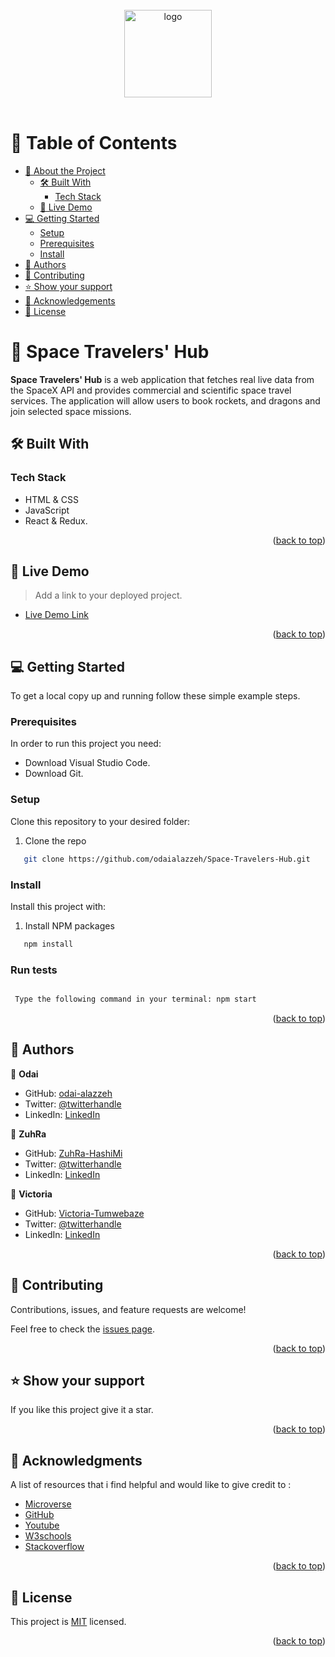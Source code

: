   <br/>
<div align="center">

  <img src="https://raw.githubusercontent.com/microverseinc/readme-template/master/murple_logo.png" alt="logo" width="140"  height="auto" />
</div>
  <br/>

<!-- TABLE OF CONTENTS -->

# 📗 Table of Contents

- [📖 About the Project](#about-project)
  - [🛠 Built With](#built-with)
    - [Tech Stack](#tech-stack)
  - [🚀 Live Demo](#live-demo)
- [💻 Getting Started](#getting-started)
  - [Setup](#setup)
  - [Prerequisites](#prerequisites)
  - [Install](#install)
- [👥 Authors](#authors)
- [🤝 Contributing](#contributing)
- [⭐️ Show your support](#support)
- [🙏 Acknowledgements](#acknowledgements)
- [📝 License](#license)

<!-- PROJECT DESCRIPTION -->

# 📖  Space Travelers' Hub <a name="about-project"></a>


**Space Travelers' Hub** is a web application that fetches real live data from the SpaceX API and provides commercial and scientific space travel services. The application will allow users to book rockets, and dragons and join selected space missions.

## 🛠 Built With <a name="built-with"></a>

### Tech Stack <a name="tech-stack"></a>

- HTML & CSS
- JavaScript
- React & Redux.


<p align="right">(<a href="#readme-top">back to top</a>)</p>

<!-- LIVE DEMO -->

## 🚀 Live Demo <a name="live-demo"></a>

> Add a link to your deployed project.

- [Live Demo Link](https://odaialazzeh.github.io/Space-Travelers-Hub/)

<p align="right">(<a href="#readme-top">back to top</a>)</p>

<!-- GETTING STARTED -->

## 💻 Getting Started <a name="getting-started"></a>

To get a local copy up and running follow these simple example steps.

### Prerequisites

In order to run this project you need:

- Download Visual Studio Code.
- Download Git.

### Setup

Clone this repository to your desired folder:

1. Clone the repo
```sh
   git clone https://github.com/odaialazzeh/Space-Travelers-Hub.git
```


### Install

Install this project with:

1. Install NPM packages
```sh
   npm install
```

### Run tests

```sh

 Type the following command in your terminal: npm start 

```



<p align="right">(<a href="#readme-top">back to top</a>)</p>

<!-- AUTHORS -->

## 👥 Authors <a name="author"></a>

👤 **Odai**

- GitHub: [odai-alazzeh](https://github.com/odaialazzeh)
- Twitter: [@twitterhandle](https://twitter.com/zuhrahashimi4)
- LinkedIn: [LinkedIn](https://www.linkedin.com/in/odai-alazzeh-01546024a)

👤 **ZuhRa**

- GitHub: [ZuhRa-HashiMi](https://github.com/ZuhRa-HashiMi)
- Twitter: [@twitterhandle](https://twitter.com/zuhrahashimi4)
- LinkedIn: [LinkedIn](https://www.linkedin.com/in/zuhra-hashimi-601966214/)

👤 **Victoria**

- GitHub: [Victoria-Tumwebaze](https://github.com/odaialazzeh)
- Twitter: [@twitterhandle](https://twitter.com/VictoriaTumweb1)
- LinkedIn: [LinkedIn]()

<p align="right">(<a href="#readme-top">back to top</a>)</p>

<!-- CONTRIBUTING -->

## 🤝 Contributing <a name="contributing"></a>

Contributions, issues, and feature requests are welcome!

Feel free to check the [issues page](https://github.com/odaialazzeh/math-magicians/issues).

<p align="right">(<a href="#readme-top">back to top</a>)</p>

<!-- SUPPORT -->

## ⭐️ Show your support <a name="support"></a>


If you like this project give it a star.

<p align="right">(<a href="#readme-top">back to top</a>)</p>

<!-- ACKNOWLEDGEMENTS -->

## 🙏 Acknowledgments <a name="acknowledgements"></a>

A list of resources that i find helpful and would like to give credit to :

- [Microverse ](https://www.microverse.org)
- [GitHub ](https://www.github.com)
- [Youtube ](https://www.youtube.com)
- [W3schools ](https://www.w3schools.com)
- [Stackoverflow ](https://stackoverflow.com)

<p align="right">(<a href="#readme-top">back to top</a>)</p>

<!-- LICENSE -->

## 📝 License <a name="license"></a>

This project is [MIT](./License) licensed.

<p align="right">(<a href="#readme-top">back to top</a>)</p>
